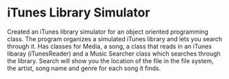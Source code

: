 iTunes Library Simulator
========

Created an iTunes library simulator for an object oriented programming class. The program organizes a simulated iTunes library and lets you search through it. Has classes for Media, a song, a class that reads in an iTunes libaray (iTunesReader) and a Music Searcher class which searches through the library. Search will show you the location of the file in the file system, the artist, song name and genre for each song it finds.